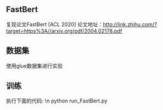 ## FastBert
复现论文FastBert [ACL 2020] 论文地址：http://link.zhihu.com/?target=https%3A//arxiv.org/pdf/2004.02178.pdf

## 数据集
使用glue数据集进行实验

## 训练
执行下面的代码: \n
python run_FastBert.py
